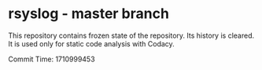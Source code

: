 # rsyslog - master branch

This repository contains frozen state of the repository.
Its history is cleared. It is used only for static code
analysis with Codacy.

Commit Time: 1710999453